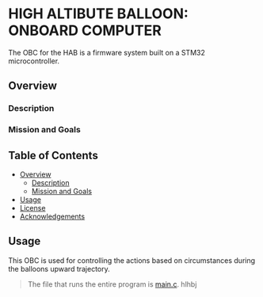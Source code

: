 # HIGH ALTIBUTE BALLOON: ONBOARD COMPUTER
The OBC for the HAB is a firmware system built on a STM32 microcontroller.

## Overview
### Description

### Mission and Goals

## Table of Contents
- [Overview](#overview)
  - [Description](#description)
  - [Mission and Goals](#mission-and-goals)
- [Usage](#usage)
- [License](#license)
- [Acknowledgements](#acknowledgements)

## Usage 
This OBC is used for controlling the actions based on circumstances during the balloons upward trajectory.

> The file that runs the entire program is [main.c](https://github.com/UVicSatelliteDesign/HAB_OBC/blob/18-documentation/Core/Src/main.c).
hlhbj





